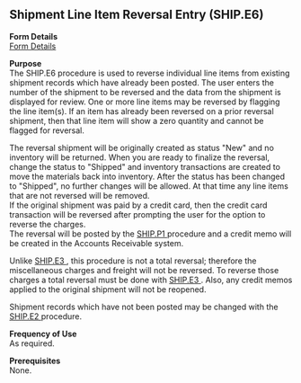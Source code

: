##  Shipment Line Item Reversal Entry (SHIP.E6)

<PageHeader />

**Form Details**  
[ Form Details ](SHIP-E6-1/README.md)   

**Purpose**  
The SHIP.E6 procedure is used to reverse individual line items from existing
shipment records which have already been posted. The user enters the number of
the shipment to be reversed and the data from the shipment is displayed for
review. One or more line items may be reversed by flagging the line item(s).
If an item has already been reversed on a prior reversal shipment, then that
line item will show a zero quantity and cannot be flagged for reversal.  
  
The reversal shipment will be originally created as status "New" and no
inventory will be returned. When you are ready to finalize the reversal,
change the status to "Shipped" and inventory transactions are created to move
the materials back into inventory. After the status has been changed to
"Shipped", no further changes will be allowed. At that time any line items
that are not reversed will be removed.  
If the original shipment was paid by a credit card, then the credit card
transaction will be reversed after prompting the user for the option to
reverse the charges.  
The reversal will be posted by the [ SHIP.P1 ](../../MRK-PROCESS/SHIP-P1/README.md) procedure and a credit memo will be created in the Accounts Receivable system.   
  
Unlike [ SHIP.E3 ](../SHIP-E3/README.md) , this procedure is not a total reversal; therefore the miscellaneous charges and freight will not be reversed. To reverse those charges a total reversal must be done with [ SHIP.E3 ](../SHIP-E3/README.md) . Also, any credit memos applied to the original shipment will not be reopened.   
  
Shipment records which have not been posted may be changed with the [ SHIP.E2 ](../SHIP-E2/README.md) procedure. 

**Frequency of Use**  
As required.

**Prerequisites**  
None.

<badge text= "Version 8.10.57" vertical="middle" />

<PageFooter />